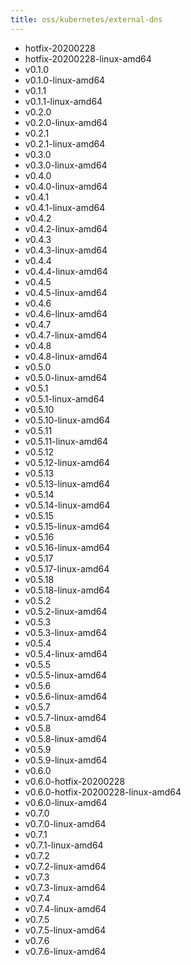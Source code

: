 ```yaml
---
title: oss/kubernetes/external-dns
---
```

- hotfix-20200228
- hotfix-20200228-linux-amd64
- v0.1.0
- v0.1.0-linux-amd64
- v0.1.1
- v0.1.1-linux-amd64
- v0.2.0
- v0.2.0-linux-amd64
- v0.2.1
- v0.2.1-linux-amd64
- v0.3.0
- v0.3.0-linux-amd64
- v0.4.0
- v0.4.0-linux-amd64
- v0.4.1
- v0.4.1-linux-amd64
- v0.4.2
- v0.4.2-linux-amd64
- v0.4.3
- v0.4.3-linux-amd64
- v0.4.4
- v0.4.4-linux-amd64
- v0.4.5
- v0.4.5-linux-amd64
- v0.4.6
- v0.4.6-linux-amd64
- v0.4.7
- v0.4.7-linux-amd64
- v0.4.8
- v0.4.8-linux-amd64
- v0.5.0
- v0.5.0-linux-amd64
- v0.5.1
- v0.5.1-linux-amd64
- v0.5.10
- v0.5.10-linux-amd64
- v0.5.11
- v0.5.11-linux-amd64
- v0.5.12
- v0.5.12-linux-amd64
- v0.5.13
- v0.5.13-linux-amd64
- v0.5.14
- v0.5.14-linux-amd64
- v0.5.15
- v0.5.15-linux-amd64
- v0.5.16
- v0.5.16-linux-amd64
- v0.5.17
- v0.5.17-linux-amd64
- v0.5.18
- v0.5.18-linux-amd64
- v0.5.2
- v0.5.2-linux-amd64
- v0.5.3
- v0.5.3-linux-amd64
- v0.5.4
- v0.5.4-linux-amd64
- v0.5.5
- v0.5.5-linux-amd64
- v0.5.6
- v0.5.6-linux-amd64
- v0.5.7
- v0.5.7-linux-amd64
- v0.5.8
- v0.5.8-linux-amd64
- v0.5.9
- v0.5.9-linux-amd64
- v0.6.0
- v0.6.0-hotfix-20200228
- v0.6.0-hotfix-20200228-linux-amd64
- v0.6.0-linux-amd64
- v0.7.0
- v0.7.0-linux-amd64
- v0.7.1
- v0.7.1-linux-amd64
- v0.7.2
- v0.7.2-linux-amd64
- v0.7.3
- v0.7.3-linux-amd64
- v0.7.4
- v0.7.4-linux-amd64
- v0.7.5
- v0.7.5-linux-amd64
- v0.7.6
- v0.7.6-linux-amd64
